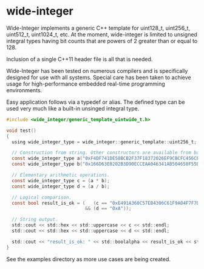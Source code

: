 # wide-integer
Wide-Integer implements a generic C++ template for uint128_t, uint256_t, uint512_t, uint1024_t, etc. At the moment, wide-integer is limited to unsigned integral types having bit counts that are powers of 2 greater than or equal to 128.

Inclusion of a single C++11 header file is all that is needed.

Wide-Integer has been tested on numerous compilers and is specifically designed for use with all systems. Special care has been taken to achieve usage for high-performance embedded real-time programming environments.

Easy application follows via a typedef or alias. The defined type can be used very much like a built-in unsinged integral type.

```C
#include <wide_integer/generic_template_uintwide_t.h>

void test()
{
  using wide_integer_type = wide_integer::generic_template::uint256_t;

  // Construction from string. Other constructors are available from built-in types.
  const wide_integer_type a("0xF4DF741DE58BCB2F37F18372026EF9CBCFC456CB80AF54D53BDEED78410065DE");
  const wide_integer_type b("0x166D63E0202B3D90ECCEAA046341AB504658F55B974A7FD63733ECF89DD0DF75");

  // Elementary arithmetic operations.
  const wide_integer_type c = (a * b);
  const wide_integer_type d = (a / b);

  // Logical comparison.
  const bool result_is_ok = (   (c == "0xE491A360C57EB4306C61F9A04F7F7D99BE3676AAD2D71C5592D5AE70F84AF076")
                             && (d == "0xA"));

  // String output.
  std::cout << std::hex << std::uppercase << c << std::endl;
  std::cout << std::hex << std::uppercase << d << std::endl;

  std::cout << "result_is_ok: " << std::boolalpha << result_is_ok << std::endl;
}
```

See the examples directory as more use cases are being created.
